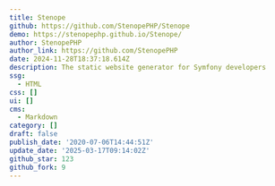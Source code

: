 ```yaml
---
title: Stenope
github: https://github.com/StenopePHP/Stenope
demo: https://stenopephp.github.io/Stenope/
author: StenopePHP
author_link: https://github.com/StenopePHP
date: 2024-11-28T18:37:18.614Z
description: The static website generator for Symfony developers
ssg:
  - HTML
css: []
ui: []
cms:
  - Markdown
category: []
draft: false
publish_date: '2020-07-06T14:44:51Z'
update_date: '2025-03-17T09:14:02Z'
github_star: 123
github_fork: 9
---
```

